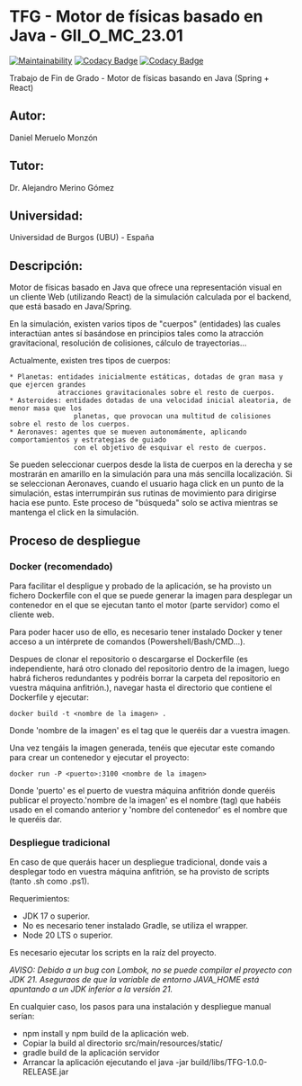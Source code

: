 # TFG - Motor de físicas basado en Java - GII_O_MC_23.01

[![Maintainability](https://api.codeclimate.com/v1/badges/c1b194d066f24fcd4a6a/maintainability)](https://codeclimate.com/github/dmm1005/PhysicsEngine/maintainability)
[![Codacy Badge](https://app.codacy.com/project/badge/Grade/a5e2610aeed14440b8dc4b68a5134c52)](https://app.codacy.com/gh/dmm1005/PhysicsEngine/dashboard?utm_source=gh&utm_medium=referral&utm_content=&utm_campaign=Badge_grade)
[![Codacy Badge](https://app.codacy.com/project/badge/Coverage/a5e2610aeed14440b8dc4b68a5134c52)](https://app.codacy.com/gh/dmm1005/PhysicsEngine/dashboard?utm_source=gh&utm_medium=referral&utm_content=&utm_campaign=Badge_coverage)

Trabajo de Fin de Grado - Motor de físicas basando en Java (Spring + React)
## Autor: 
Daniel Meruelo Monzón
## Tutor: 
Dr. Alejandro Merino Gómez
## Universidad:
Universidad de Burgos (UBU) - España

## Descripción:

Motor de físicas basado en Java que ofrece una representación visual en un cliente Web (utilizando React) de la 
simulación calculada por el backend, que está basado en Java/Spring.

En la simulación, existen varios tipos de "cuerpos" (entidades) las cuales interactúan antes sí basándose en principios 
tales como la atracción gravitacional, resolución de colisiones, cálculo de trayectorias...

Actualmente, existen tres tipos de cuerpos:

    * Planetas: entidades inicialmente estáticas, dotadas de gran masa y que ejercen grandes
                atracciones gravitacionales sobre el resto de cuerpos.
    * Asteroides: entidades dotadas de una velocidad inicial aleatoria, de menor masa que los 
                    planetas, que provocan una multitud de colisiones sobre el resto de los cuerpos.
    * Aeronaves: agentes que se mueven autonomámente, aplicando comportamientos y estrategias de guiado
                    con el objetivo de esquivar el resto de cuerpos.

Se pueden seleccionar cuerpos desde la lista de cuerpos en la derecha y se mostrarán en amarillo en la simulación para una más sencilla localización.
Si se seleccionan Aeronaves, cuando el usuario haga click en un punto de la simulación, estas interrumpirán sus rutinas de movimiento para dirigirse hacia ese punto. Este proceso
de "búsqueda" solo se activa mientras se mantenga el click en la simulación. 

## Proceso de despliegue

### Docker (recomendado)

Para facilitar el despligue y probado de la aplicación, se ha provisto un fichero Dockerfile con el que se puede generar la imagen para desplegar un contenedor en el que se ejecutan tanto el motor (parte servidor) como el cliente web.

Para poder hacer uso de ello, es necesario tener instalado Docker y tener acceso a un intérprete de comandos (Powershell/Bash/CMD...).


Despues de clonar el repositorio o descargarse el Dockerfile (es independiente, hará otro clonado del repositorio dentro de la imagen, luego habrá ficheros redundantes y podréis borrar la carpeta del repositorio en vuestra máquina anfitrión.), navegar hasta el directorio que contiene el Dockerfile y ejecutar:

`docker build -t <nombre de la imagen> .` 

Donde 'nombre de la imagen' es el tag que le queréis dar a vuestra imagen.

Una vez tengáis la imagen generada, tenéis que ejecutar este comando para crear un contenedor y ejecutar el proyecto:

`docker run -P <puerto>:3100 <nombre de la imagen>`

Donde 'puerto' es el puerto de vuestra máquina anfitrión donde queréis publicar el proyecto.'nombre de la imagen' es el nombre (tag) que habéis usado en el comando anterior y 'nombre del contenedor' es el nombre que le queréis dar.

### Despliegue tradicional

En caso de que queráis hacer un despliegue tradicional, donde vais a desplegar todo en vuestra máquina anfitrión, se ha provisto de scripts (tanto .sh como .ps1).

Requerimientos:
- JDK 17 o superior.
- No es necesario tener instalado Gradle, se utiliza el wrapper.
- Node 20 LTS o superior.

Es necesario ejecutar los scripts en la raíz del proyecto.

_AVISO: Debido a un bug con Lombok, no se puede compilar el proyecto con JDK 21. Aseguraos de que la variable de entorno JAVA_HOME está apuntando a un JDK inferior a la versión 21._

En cualquier caso, los pasos para una instalación y despliegue manual serían:
- npm install y npm build de la aplicación web.
- Copiar la build al directorio src/main/resources/static/
- gradle build de la aplicación servidor
- Arrancar la aplicación ejecutando el java -jar build/libs/TFG-1.0.0-RELEASE.jar